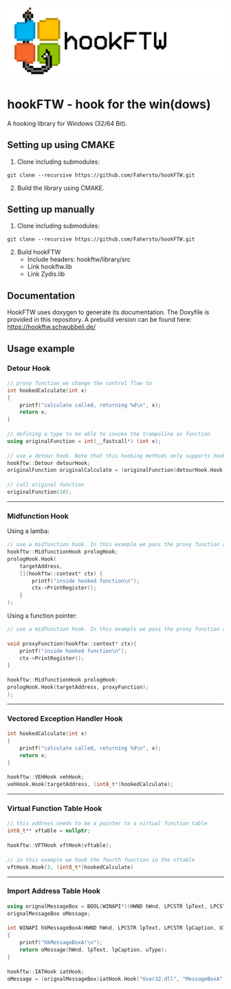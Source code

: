 ![hookftw banner](img/hookftw_banner.png)
# hookFTW - hook for the win(dows)
A hooking library for Windows (32/64 Bit).

## Setting up using CMAKE
1. Clone including submodules:
```
git clone --recursive https://github.com/Fahersto/hookFTW.git
```
2. Build the library using CMAKE.

## Setting up manually
1. Clone including submodules:
```
git clone --recursive https://github.com/Fahersto/hookFTW.git
```
2. Build hookFTW
	- Include headers: hookftw/library/src
	- Link hookftw.lib
	- Link Zydis.lib
	
## Documentation
HookFTW uses doxygen to generate its documentation. The Doxyfile is provided in this repository. A prebuild version can be found here: https://hookftw.schwubbeli.de/

## Usage example

### Detour Hook
```C++
// proxy function we change the control flow to
int hookedCalculate(int x) 
{ 
	printf("calculate called, returning %d\n", x); 
	return x; 
}

// defining a type to be able to invoke the trampoline as function
using originalFunction = int(__fastcall*) (int x);

// use a detour hook. Note that this hooking methods only supports hooking at a start of a function.
hookftw::Detour detourHook;
originalFunction originalCalculate = (originalFunction)detourHook.Hook(target, (int8_t*)hookedCalculate);

// call original function
originalFunction(10);
```

---

### Midfunction Hook
Using a lamba:
```C++
// use a midfunction hook. In this example we pass the proxy function as a lambda.
hookftw::MidfunctionHook prologHook;
prologHook.Hook(
	targetAddress,
	[](hookftw::context* ctx) {
		printf("inside hooked function\n"); 
		ctx->PrintRegister();
	}
);
```

Using a function pointer:
```C++
// use a midfunction hook. In this example we pass the proxy function as a lambda.

void proxyFunction(hookftw::context* ctx){
	printf("inside hooked function\n"); 
	ctx->PrintRegister();
}

hookftw::MidfunctionHook prologHook;
prologHook.Hook(targetAddress, proxyFunction);
);
```

---

### Vectored Exception Handler Hook
```C++
int hookedCalculate(int x) 
{ 
	printf("calculate called, returning %d\n", x); 
	return x; 
}

hookftw::VEHHook vehHook;
vehHook.Hook(targetAddress, (int8_t*)hookedCalculate);
```

---

### Virtual Function Table Hook
```C++
// this address needs to be a pointer to a virtual function table 
int8_t** vftable = nullptr;

hookftw::VFTHook vftHook(vftable);

// in this example we hook the fourth function in the vftable
vftHook.Hook(3, (int8_t*)hookedCalculate)
```

---

### Import Address Table Hook
```C++
using orignalMessageBox = BOOL(WINAPI*)(HWND hWnd, LPCSTR lpText, LPCSTR lpCaption, UINT uType);
orignalMessageBox oMessage;

int WINAPI hkMessageBoxA(HWND hWnd, LPCSTR lpText, LPCSTR lpCaption, UINT uType)
{
	printf("hkMessageBoxA!\n");
	return oMessage(hWnd, lpText, lpCaption, uType);
}

hookftw::IATHook iatHook;
oMessage = (orignalMessageBox)iatHook.Hook("User32.dll", "MessageBoxA", (int8_t*)hkMessageBoxA);
```